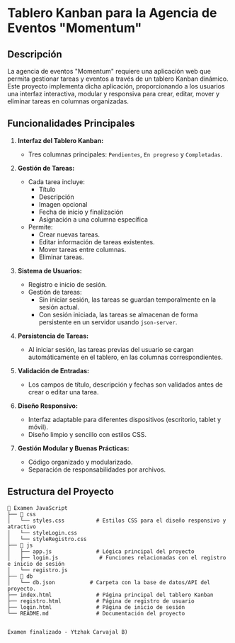 # Tablero Kanban para la Agencia de Eventos "Momentum"

## Descripción
La agencia de eventos "Momentum" requiere una aplicación web que permita gestionar tareas y eventos a través de un tablero Kanban dinámico. Este proyecto implementa dicha aplicación, proporcionando a los usuarios una interfaz interactiva, modular y responsiva para crear, editar, mover y eliminar tareas en columnas organizadas.

## Funcionalidades Principales
1. **Interfaz del Tablero Kanban:**
   - Tres columnas principales: `Pendientes`, `En progreso` y `Completadas`.

2. **Gestión de Tareas:**
   - Cada tarea incluye:
     - Título
     - Descripción
     - Imagen opcional
     - Fecha de inicio y finalización
     - Asignación a una columna específica
   - Permite:
     - Crear nuevas tareas.
     - Editar información de tareas existentes.
     - Mover tareas entre columnas.
     - Eliminar tareas.

3. **Sistema de Usuarios:**
   - Registro e inicio de sesión.
   - Gestión de tareas:
     - Sin iniciar sesión, las tareas se guardan temporalmente en la sesión actual.
     - Con sesión iniciada, las tareas se almacenan de forma persistente en un servidor usando `json-server`.

4. **Persistencia de Tareas:**
   - Al iniciar sesión, las tareas previas del usuario se cargan automáticamente en el tablero, en las columnas correspondientes.

5. **Validación de Entradas:**
   - Los campos de título, descripción y fechas son validados antes de crear o editar una tarea.

6. **Diseño Responsivo:**
   - Interfaz adaptable para diferentes dispositivos (escritorio, tablet y móvil).
   - Diseño limpio y sencillo con estilos CSS.

7. **Gestión Modular y Buenas Prácticas:**
   - Código organizado y modularizado.
   - Separación de responsabilidades por archivos.

## Estructura del Proyecto
```plaintext
📂 Examen JavaScript
├── 📂 css
│   └── styles.css          # Estilos CSS para el diseño responsivo y atractivo
│   └── styleLogin.css       
│   └── styleRegistro.css        
├── 📂 js
│   ├── app.js              # Lógica principal del proyecto
│   ├── login.js             # Funciones relacionadas con el registro e inicio de sesión
│   └── registro.js           
├── 📂 db
│   └── db.json           # Carpeta con la base de datos/API del proyecto.
├── index.html              # Página principal del tablero Kanban
├── registro.html           # Página de registro de usuario
├── login.html              # Página de inicio de sesión
└── README.md               # Documentación del proyecto


Examen finalizado - Ytzhak Carvajal B)